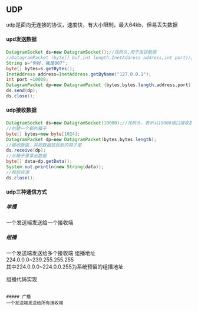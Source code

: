 ## UDP
udp是面向无连接的协议，速度快，有大小限制，最大64kb，但易丢失数据
#### upd发送数据
```java
DatagramSocket ds=new DatagramSocket();//找码头,用于发送数据
//DatagramPacket (byte[] buf,int length,InetAddress address,int port)//打包数据的格式
String s="你好，我是007";
byte[] bytes=s.getBytes();
InetAddress address=InetAddress.getByName("127.0.0.1");
int port =10000;
DatagramPacket dp=new DatagramPacket (bytes,bytes.length,address,port);
ds.send(dp);
ds.close();
```
#### udp接收数据
```java
DatagramSocket ds=new DatagramSocket(10000);//找码头，表示从10000端口接收数据
//创建一个新的箱子
byte[] bytes=new byte[1024];
DatagramPacket dp=new DatagramPacket(bytes,bytes.length);
//接收数据，并把数据放到新的箱子里
ds.receive(dp);
//从箱子里拿出数据
byte[] data=dp.getData();
System.out.println(new String(data));
//释放资源
ds.close();
```
#### udp三种通信方式
##### 单播
一个发送端发送给一个接收端   
##### 组播
一个发送端发送给多个接收端
组播地址  
224.0.0.0~239.255.255.255  
其中224.0.0.0~224.0.0.255为系统预留的组播地址  

组播代码实现
```

##### 广播
一个发送端发送给所有接收端
